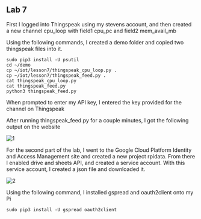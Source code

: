 ## Lab 7

First I logged into Thingspeak using my stevens account, and then created a new channel cpu_loop with field1 cpu_pc and field2 mem_avail_mb

Using the following commands, I created a demo folder and copied two thingspeak files into it. 

```
sudo pip3 install -U psutil
cd ~/demo
cp ~/iot/lesson7/thingspeak_cpu_loop.py .
cp ~/iot/lesson7/thingspeak_feed.py .
cat thingspeak_cpu_loop.py
cat thingspeak_feed.py
python3 thingspeak_feed.py
```

When prompted to enter my API key, I entered the key provided for the channel on Thingspeak

After running thingspeak_feed.py for a couple minutes, I got the following output on the website

![1]()

For the second part of the lab, I went to the Google Cloud Platform Identity and Access Management site and created a new project rpidata. From there I enabled drive and sheets API, and created a service account. With this service account, I created a json file and downloaded it. 

![2]()

Using the following command, I installed gspread and oauth2client onto my Pi

```
sudo pip3 install -U gspread oauth2client
```



